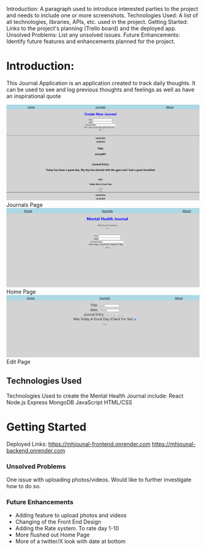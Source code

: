 Introduction: A paragraph used to introduce interested parties to the project and needs to include one or more screenshots.
Technologies Used: A list of all technologies, libraries, APIs, etc. used in the project.
Getting Started: Links to the project's planning (Trello board) and the deployed app.
Unsolved Problems: List any unsolved issues.
Future Enhancements: Identify future features and enhancements planned for the project.

# Introduction: 
This Journal Application is an application created to track daily thoughts. It can be used to see and log previous thoughts and feelings as well as have an inspirational quote

<img src="./public/mh01.png">Journals Page</img>
<img src="./public/mh02.png"> Home Page </img>
<img src="./public/mh03.png">Edit Page</img>





## Technologies Used
Technologies Used to create the Mental Health Journal include:
React
Node.js
Express
MongoDB
JavaScript
HTML/CSS

# Getting Started
Deployed Links:
https://mhjounal-frontend.onrender.com
https://mhjounal-backend.onrender.com

### Unsolved Problems
One issue with uploading photos/videos. Would like to further investigate how to do so.

### Future Enhancements
* Adding feature to upload photos and videos
* Changing of the Front End Design
* Adding the Rate system. To rate day 1-10
* More flushed out Home Page
* More of a twitter/X look with date at bottom




